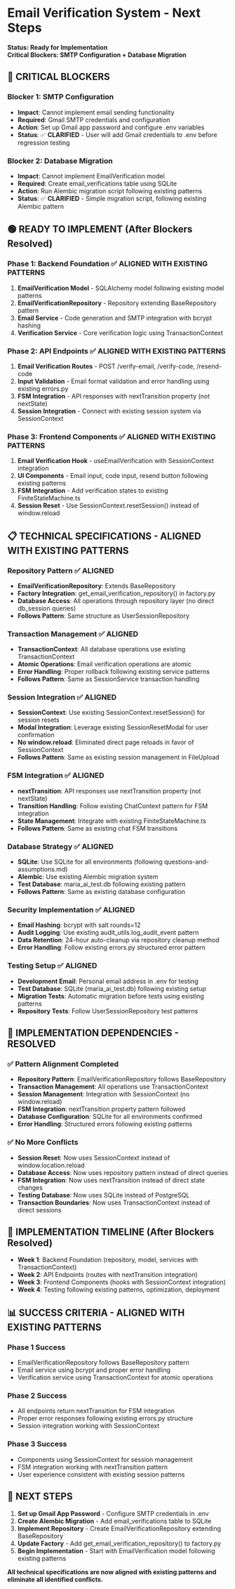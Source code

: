 # Email Verification System - Next Steps

**Status: Ready for Implementation**  
**Critical Blockers: SMTP Configuration + Database Migration**

## 🔴 **CRITICAL BLOCKERS** 

### Blocker 1: SMTP Configuration
- **Impact**: Cannot implement email sending functionality
- **Required**: Gmail SMTP credentials and configuration
- **Action**: Set up Gmail app password and configure .env variables
- **Status**: ✅ **CLARIFIED** - User will add Gmail credentials to .env before regression testing

### Blocker 2: Database Migration
- **Impact**: Cannot implement EmailVerification model
- **Required**: Create email_verifications table using SQLite
- **Action**: Run Alembic migration script following existing patterns
- **Status**: ✅ **CLARIFIED** - Simple migration script, following existing Alembic pattern

## 🟢 **READY TO IMPLEMENT** (After Blockers Resolved)

### Phase 1: Backend Foundation ✅ **ALIGNED WITH EXISTING PATTERNS**
1. **EmailVerification Model** - SQLAlchemy model following existing model patterns
2. **EmailVerificationRepository** - Repository extending BaseRepository pattern
3. **Email Service** - Code generation and SMTP integration with bcrypt hashing
4. **Verification Service** - Core verification logic using TransactionContext

### Phase 2: API Endpoints ✅ **ALIGNED WITH EXISTING PATTERNS**
1. **Email Verification Routes** - POST /verify-email, /verify-code, /resend-code
2. **Input Validation** - Email format validation and error handling using existing errors.py
3. **FSM Integration** - API responses with nextTransition property (not nextState)
4. **Session Integration** - Connect with existing session system via SessionContext

### Phase 3: Frontend Components ✅ **ALIGNED WITH EXISTING PATTERNS**
1. **Email Verification Hook** - useEmailVerification with SessionContext integration
2. **UI Components** - Email input, code input, resend button following existing patterns
3. **FSM Integration** - Add verification states to existing FiniteStateMachine.ts
4. **Session Reset** - Use SessionContext.resetSession() instead of window.reload

## 📋 **TECHNICAL SPECIFICATIONS - ALIGNED WITH EXISTING PATTERNS**

### Repository Pattern ✅ **ALIGNED**
- **EmailVerificationRepository**: Extends BaseRepository<EmailVerification>
- **Factory Integration**: get_email_verification_repository() in factory.py
- **Database Access**: All operations through repository layer (no direct db_session queries)
- **Follows Pattern**: Same structure as UserSessionRepository

### Transaction Management ✅ **ALIGNED**
- **TransactionContext**: All database operations use existing TransactionContext
- **Atomic Operations**: Email verification operations are atomic
- **Error Handling**: Proper rollback following existing service patterns
- **Follows Pattern**: Same as SessionService transaction handling

### Session Integration ✅ **ALIGNED**
- **SessionContext**: Use existing SessionContext.resetSession() for session resets
- **Modal Integration**: Leverage existing SessionResetModal for user confirmation
- **No window.reload**: Eliminated direct page reloads in favor of SessionContext
- **Follows Pattern**: Same as existing session management in FileUpload

### FSM Integration ✅ **ALIGNED**
- **nextTransition**: API responses use nextTransition property (not nextState)
- **Transition Handling**: Follow existing ChatContext pattern for FSM integration
- **State Management**: Integrate with existing FiniteStateMachine.ts
- **Follows Pattern**: Same as existing chat FSM transitions

### Database Strategy ✅ **ALIGNED**
- **SQLite**: Use SQLite for all environments (following questions-and-assumptions.md)
- **Alembic**: Use existing Alembic migration system
- **Test Database**: maria_ai_test.db following existing pattern
- **Follows Pattern**: Same as existing database configuration

### Security Implementation ✅ **ALIGNED**
- **Email Hashing**: bcrypt with salt rounds=12
- **Audit Logging**: Use existing audit_utils.log_audit_event pattern
- **Data Retention**: 24-hour auto-cleanup via repository cleanup method
- **Error Handling**: Follow existing errors.py structured error pattern

### Testing Setup ✅ **ALIGNED**
- **Development Email**: Personal email address in .env for testing
- **Test Database**: SQLite (maria_ai_test.db) following existing setup
- **Migration Tests**: Automatic migration before tests using existing patterns
- **Repository Tests**: Follow UserSessionRepository test patterns

## 🎯 **IMPLEMENTATION DEPENDENCIES - RESOLVED**

### ✅ **Pattern Alignment Completed**
- **Repository Pattern**: EmailVerificationRepository follows BaseRepository
- **Transaction Management**: All operations use TransactionContext
- **Session Management**: Integration with SessionContext (no window.reload)
- **FSM Integration**: nextTransition property pattern followed
- **Database Configuration**: SQLite for all environments confirmed
- **Error Handling**: Structured errors following existing patterns

### ✅ **No More Conflicts**
- **Session Reset**: Now uses SessionContext instead of window.location.reload
- **Database Access**: Now uses repository pattern instead of direct queries
- **FSM Integration**: Now uses nextTransition instead of direct state changes
- **Testing Database**: Now uses SQLite instead of PostgreSQL
- **Transaction Boundaries**: Now uses TransactionContext instead of direct sessions

## 🚀 **IMPLEMENTATION TIMELINE** (After Blockers Resolved)

- **Week 1**: Backend Foundation (repository, model, services with TransactionContext)
- **Week 2**: API Endpoints (routes with nextTransition integration)
- **Week 3**: Frontend Components (hooks with SessionContext integration)
- **Week 4**: Testing following existing patterns, optimization, deployment

## 📊 **SUCCESS CRITERIA - ALIGNED WITH EXISTING PATTERNS**

### Phase 1 Success
- EmailVerificationRepository follows BaseRepository pattern
- Email service using bcrypt and proper error handling
- Verification service using TransactionContext for atomic operations

### Phase 2 Success
- All endpoints return nextTransition for FSM integration
- Proper error responses following existing errors.py structure
- Session integration working with SessionContext

### Phase 3 Success
- Components using SessionContext for session management
- FSM integration working with nextTransition pattern
- User experience consistent with existing session patterns

## 🔄 **NEXT STEPS**

1. **Set up Gmail App Password** - Configure SMTP credentials in .env
2. **Create Alembic Migration** - Add email_verifications table to SQLite
3. **Implement Repository** - Create EmailVerificationRepository extending BaseRepository
4. **Update Factory** - Add get_email_verification_repository() to factory.py
5. **Begin Implementation** - Start with EmailVerification model following existing patterns

**All technical specifications are now aligned with existing patterns and eliminate all identified conflicts.**
